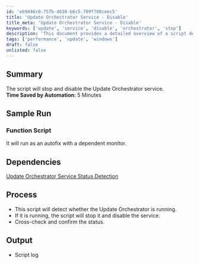 ```yaml
---
id: 'eb9d46c0-757b-4630-b6c5-709f708ceec5'
title: 'Update Orchestrator Service - Disable'
title_meta: 'Update Orchestrator Service - Disable'
keywords: ['update', 'service', 'disable', 'orchestrator', 'stop']
description: 'This document provides a detailed overview of a script designed to stop and disable the Update Orchestrator service, including its dependencies, process, and expected output. The automation saves approximately 5 minutes of manual effort.'
tags: ['performance', 'update', 'windows']
draft: false
unlisted: false
---
```


## Summary

The script will stop and disable the Update Orchestrator service.  
**Time Saved by Automation:** 5 Minutes  

## Sample Run

### Function Script  
It will run as an autofix with a dependent monitor.  

## Dependencies

[Update Orchestrator Service Status Detection](<../monitors/Update Orchestrator Service Status Detection.md>)  

## Process

- This script will detect whether the Update Orchestrator is running.
- If it is running, the script will stop it and disable the service.
- Cross-check and confirm the status.

## Output

- Script log  



